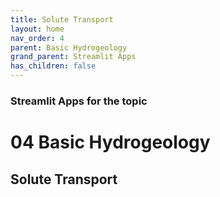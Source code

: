 ```yaml
---
title: Solute Transport
layout: home
nav_order: 4
parent: Basic Hydrogeology
grand_parent: Streamlit Apps
has_children: false
---
```


### Streamlit Apps for the topic

# 04 Basic Hydrogeology

## Solute Transport

